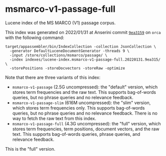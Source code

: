 # msmarco-v1-passage-full

Lucene index of the MS MARCO (V1) passage corpus.

This index was generated on 2022/01/31 at Anserini commit [`9ea3159`](https://github.com/castorini/anserini/commit/9ea3159adeeffd84e10e197af4c36febb5b74c7b) on `orca` with the following command:

```
target/appassembler/bin/IndexCollection -collection JsonCollection \
  -generator DefaultLuceneDocumentGenerator -threads 9 \
  -input /store/collections/msmarco/passage/ \
  -index indexes/lucene-index.msmarco-v1-passage-full.20220131.9ea315/ \
  -storePositions -storeDocvectors -storeRaw -optimize
```

Note that there are three variants of this index:

+ `msmarco-v1-passage` (2.5G uncompressed): the "default" version, which stores term frequencies and the raw text. This supports bag-of-words queries, but no phrase queries and no relevance feedback.
+ `msmarco-v1-passage-slim` (616M uncompressed): the "slim" version, which stores term frequencies only. This supports bag-of-words queries, but no phrase queries and no relevance feedback. There is no way to fetch the raw text from this index.
+ `msmarco-v1-passage-full` (4.3G uncompressed): the "full" version, which stores term frequencies, term positions, document vectors, and the raw text. This supports bag-of-words queries, phrase queries, and relevance feedback.

This is the "full" version.